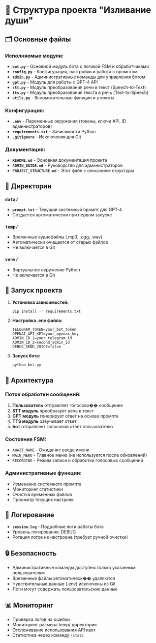 # 📁 Структура проекта "Изливание души"

## 🗂️ Основные файлы

### Исполняемые модули:
- **`bot.py`** - Основной модуль бота с логикой FSM и обработчиками
- **`config.py`** - Конфигурация, настройки и работа с промптом
- **`admin.py`** - Административные команды для управления ботом
- **`gpt.py`** - Модуль для работы с GPT-4 API
- **`stt.py`** - Модуль преобразования речи в текст (Speech-to-Text)
- **`tts.py`** - Модуль преобразования текста в речь (Text-to-Speech)
- **`utils.py`** - Вспомогательные функции и утилиты

### Конфигурация:
- **`.env`** - Переменные окружения (токены, ключи API, ID администраторов)
- **`requirements.txt`** - Зависимости Python
- **`.gitignore`** - Исключения для Git

### Документация:
- **`README.md`** - Основная документация проекта
- **`ADMIN_GUIDE.md`** - Руководство для администраторов
- **`PROJECT_STRUCTURE.md`** - Этот файл с описанием структуры

## 📂 Директории

### `data/`
- **`prompt.txt`** - Текущий системный промпт для GPT-4
- Создается автоматически при первом запуске

### `temp/`
- Временные аудиофайлы (.mp3, .ogg, .wav)
- Автоматически очищается от старых файлов
- Не включается в Git

### `venv/`
- Виртуальное окружение Python
- Не включается в Git

## 🚀 Запуск проекта

1. **Установка зависимостей:**
   ```bash
   pip install -r requirements.txt
   ```

2. **Настройка .env файла:**
   ```env
   TELEGRAM_TOKEN=your_bot_token
   OPENAI_API_KEY=your_openai_key
   ADMIN_ID_1=your_telegram_id
   ADMIN_ID_2=second_admin_id
   DEBUG_SEND_VOICE=false
   ```

3. **Запуск бота:**
   ```bash
   python bot.py
   ```

## 🔧 Архитектура

### Поток обработки сообщений:
1. **Пользователь** отправляет голосово�� сообщение
2. **STT модуль** преобразует речь в текст
3. **GPT модуль** генерирует ответ на основе промпта
4. **TTS модуль** озвучивает ответ
5. **Бот** отправляет голосовой ответ пользователю

### Состояния FSM:
- `AWAIT_NAME` - Ожидание ввода имени
- `MAIN_MENU` - Главное меню (не используется после обновлений)
- `RECORDING` - Режим записи и обработки голосовых сообщений

### Административные функции:
- Изменение системного промпта
- Мониторинг статистики
- Очистка временных файлов
- Просмотр текущих настроек

## 📝 Логирование

- **`session.log`** - Подробные логи работы бота
- Уровень логирования: DEBUG
- Ротация логов не настроена (требует ручной очистки)

## 🔒 Безопасность

- Административные команды доступны только указанным пользователям
- Временные файлы автоматическ�� удаляются
- Чувствительные данные (.env) исключены из Git
- Логи могут содержать пользовательские данные

## 📊 Мониторинг

- Проверка логов на ошибки
- Мониторинг размера temp/ директории
- Отслеживание использования API квот
- Статистика через команду `/stats`